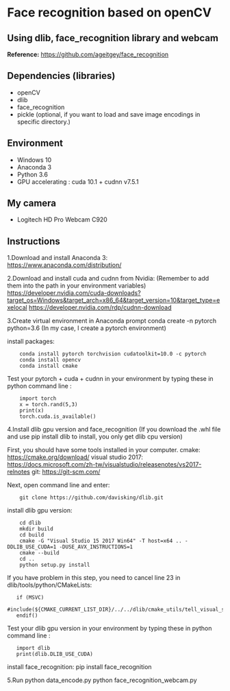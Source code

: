 # Face recognition based on openCV
Using dlib, face_recognition library and webcam
-----------------------------------------------------------------------

**Reference:** https://github.com/ageitgey/face_recognition

 ## Dependencies (libraries)
  * openCV
  * dlib
  * face_recognition
  * pickle (optional, if you want to load and save image encodings in specific directory.)

 ## Environment
  * Windows 10
  * Anaconda 3
  * Python 3.6
  * GPU accelerating : cuda 10.1 + cudnn v7.5.1
 
 ## My camera
  * Logitech HD Pro Webcam C920
  
 ## Instructions
 1.Download and install Anaconda 3:
 https://www.anaconda.com/distribution/
  
 2.Download and install cuda and cudnn from Nvidia: 
 (Remember to add them into the path in your environment variables)
 https://developer.nvidia.com/cuda-downloads?target_os=Windows&target_arch=x86_64&target_version=10&target_type=exelocal
 https://developer.nvidia.com/rdp/cudnn-download
  
 3.Create virtual environment in Anaconda prompt
 conda create -n pytorch python=3.6 (In my case, I create a pytorch environment)
  
 install packages:
        
        conda install pytorch torchvision cudatoolkit=10.0 -c pytorch 
        conda install opencv
        conda install cmake
  
 Test your pytorch + cuda + cudnn in your environment by typing these in python command line :
 
        import torch
        x = torch.rand(5,3)
        print(x)
        torch.cuda.is_available()
  
  4.Install dlib gpu version and face_recognition
  (If you download the .whl file and use pip install dlib to install, you only get dlib cpu version) 
  
  First, you should have some tools installed in your computer.
  cmake: 
  https://cmake.org/download/ 
  visual studio 2017:
  https://docs.microsoft.com/zh-tw/visualstudio/releasenotes/vs2017-relnotes
  git:
  https://git-scm.com/
  
  Next, open command line and enter:
        
        git clone https://github.com/davisking/dlib.git
  
  install dlib gpu version: 
  
        cd dlib
        mkdir build
        cd build
        cmake -G "Visual Studio 15 2017 Win64" -T host=x64 .. -DDLIB_USE_CUDA=1 -DUSE_AVX_INSTRUCTIONS=1
        cmake --build
        cd ..
        python setup.py install
        
  If you have problem in this step, you need to cancel line 23 in dlib/tools/python/CMakeLists:
  
       if (MSVC)
         #include(${CMAKE_CURRENT_LIST_DIR}/../../dlib/cmake_utils/tell_visual_studio_to_use_static_runtime.cmake)
       endif()
        
  Test your dlib gpu version in your environment by typing these in python command line :
 
       import dlib
       print(dlib.DLIB_USE_CUDA)
       
  install face_recognition:
        pip install face_recognition
  
  5.Run 
        python data_encode.py
        python face_recognition_webcam.py
